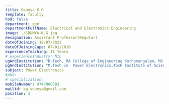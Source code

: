```yaml
---
title: Soumya K G
template: faculty
hod: false
department: eee
departmentFullName: Electrical and Electronics Engineering
image: ./SOUMYA-K.G.jpg
designation: Assistant Professor(Regular)
dateOfJoining: 10/07/2022
dateOfJoiningCape: 07/01/2010
experienceTeaching: 11 Years
# experienceIndustry: NIL
ugAndInstitution: "B-Tech, MA College of Engineering Kothamangalam, MG University"
pgAndInstitution: "M.Tech in  Power Electronics,TocH Institute of Science and Technology,Cochin University Of Science and Technology,2016" 
subject: Power Electronics
#phd: 
# specialization: 
mobileNumber: 9747060502
mailid: kg.soumya@gmail.com
position: 3
---
```

